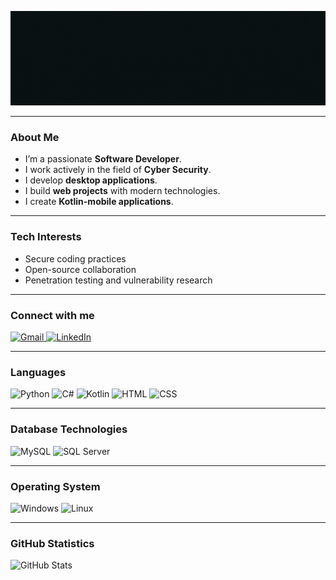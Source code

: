 <p align="center">
  <img src="https://github.com/omersefacarikci/omersefacarikci/blob/main/img/githubmain.gif" alt="Banner" />
</p>


---

### About Me

- I’m a passionate **Software Developer**.  
- I work actively in the field of **Cyber Security**.  
- I develop **desktop applications**.  
- I build **web projects** with modern technologies.  
- I create **Kotlin-mobile applications**.  

---

### Tech Interests
 
- Secure coding practices  
- Open-source collaboration  
- Penetration testing and vulnerability research  

---

### Connect with me

<p align="left"> <a href="mailto:omercarikci204@gmail.com" target="_blank"> <img src="https://img.shields.io/badge/Gmail-D14836?style=for-the-badge&logo=gmail&logoColor=white" alt="Gmail"/> </a>  </a> <a href="https://www.linkedin.com/in/omer-sefa-carikci" target="_blank"> <img src="https://img.shields.io/badge/LinkedIn-0077B5?style=for-the-badge&logo=linkedin&logoColor=white" alt="LinkedIn"/> </a>  </p>

---

### Languages 

<p align="left"> <img src="https://img.shields.io/badge/Python-3776AB?style=for-the-badge&logo=python&logoColor=white" alt="Python"/> <img src="https://img.shields.io/badge/C%23-239120?style=for-the-badge&logo=c-sharp&logoColor=white" alt="C#"/> <img src="https://img.shields.io/badge/Kotlin-0095D5?style=for-the-badge&logo=kotlin&logoColor=white" alt="Kotlin"/> <img src="https://img.shields.io/badge/HTML-E34F26?style=for-the-badge&logo=html5&logoColor=white" alt="HTML"/> <img src="https://img.shields.io/badge/CSS-1572B6?style=for-the-badge&logo=css3&logoColor=white" alt="CSS"/></p> 
  
---

### Database Technologies  

<p> <img src="https://img.shields.io/badge/MySQL-4479A1?style=for-the-badge&logo=mysql&logoColor=white" alt="MySQL"/>   <img src="https://img.shields.io/badge/SQL_Server-CC2927?style=for-the-badge&logo=microsoft-sql-server&logoColor=white" alt="SQL Server"/> </p>

---

### Operating System

<img src="https://img.shields.io/badge/Windows-0078D6?style=for-the-badge&logo=windows&logoColor=white" alt="Windows"/> <img src="https://img.shields.io/badge/Linux-FCC624?style=for-the-badge&logo=linux&logoColor=black" alt="Linux"/>

---

### GitHub Statistics

<p align="left"> <img src="https://github-readme-stats.vercel.app/api?username=omersefacarikci&show_icons=true&theme=dark&hide_border=true" alt="GitHub Stats" />  

</p>


